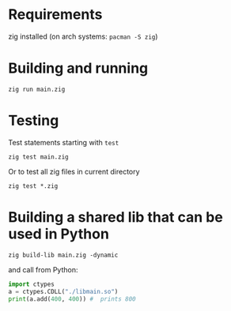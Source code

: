 # Requirements
zig installed (on arch systems: `pacman -S zig`)

# Building and running
`zig run main.zig`

# Testing
Test statements starting with `test`

`zig test main.zig`

Or to test all zig files in current directory

`zig test *.zig`

# Building a shared lib that can be used in Python
`zig build-lib main.zig -dynamic`

and call from Python:

```py
import ctypes
a = ctypes.CDLL("./libmain.so")
print(a.add(400, 400)) #  prints 800
```

